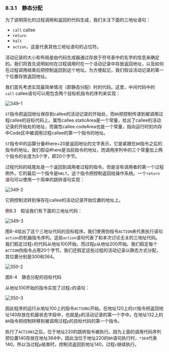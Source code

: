 ### 8.3.1　静态分配

为了说明简化的过程调用和返回的代码生成，我们关注下面的三地址语句：

- `call` callee
- `return`
- `halt`
- `action`，这是代表其他三地址语句的占位符。

活动记录的大小和布局是由代码生成器通过存放于符号表中的名字的信息来确定的。我们将首先说明如何在过程调用时在一个活动记录中存放返回地址，以及如何在过程调用结束后把控制返回到这个地址。为方便起见，我们假设活动记录的第一个位置存放返回地址。

我们首先考虑实现最简单情况（即静态分配）时的代码。这里，中间代码中的`call` callee语句可以用包含两个目标机指令的序列来实现：

![349-1](../Images/image04530.jpeg)

`ST`指令把返回地址保存到callee的活动记录的开始处，而`BR`把控制传递到被调用过程callee的目标代码上。属性callee.staticArea是一个常量，给出了callee的活动记录的开始处的地址，而属性callee.codeArea也是一个常量，指向运行时刻内存中Code区中被调用过程callee的第一个指令的地址。

`ST`指令中的运算分量#here+20是返回地址的文字表示，它是紧跟在`BR`指令之后的指令的地址。我们假设#here是当前指令的地址，而调用序列中的三个常量加上两个指令的长度为5个字，即20个字节。

过程代码的结尾处是一个返回到调用者过程的指令。但是没有调用者的第一个过程例外，它的最后一个指令是`HALT`。这个指令把控制返回给操作系统。一个`return`语句可以使用一个简单的跳转语句实现：

![349-2](../Images/image04531.jpeg)

它把控制流转到保存在callee的活动记录开始位置的地址上。

例8.3　假设我们有下面的三地址代码：

![349-3](../Images/image04532.jpeg)

图8-4给出了这个三地址代码的目标程序。我们使用伪指令`ACTION`来代表执行语句`action`的机器指令序列。这些`action`语句代表了和本次讨论无关的三地址代码。我们假定过程`c`的代码从地址100开始，而过程`p`从地址200开始。我们假定每个`ACTION`伪指令占用20个字节。我们还假定这些过程的活动记录以静态方式分配，其位置分别是300和364。

![350-2](../Images/image04533.jpeg)

图8-4　静态分配的目标代码

从地址100开始的指令实现了过程`c`的语句：

![350-3](../Images/image04534.jpeg)

因此程序的运行从地址100上的指令`ACTION1`开始。在地址120上的`ST`指令把返回地址140存放在机器状态字段中，也就是`p`的活动记录的第一个字中。在地址132上的`BR`指令把控制转移到被调用过程`p`的目标代码的第一个指令。

执行了`ACTION3`之后，位于地址220的跳转指令被执行。因为上面的调用代码序列把位置140存放在地址364中，因此当位于地址220的`BR`语句执行时，`*364`代表140。所以当过程`p`结束时，控制流返回到地址140，过程`c`继续执行。